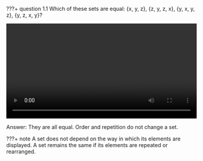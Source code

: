 ???+ question
    1.1 Which of these sets are equal: {x, y, z}, {z, y, z, x}, {y, x, y, z}, {y, z, x, y}?


<video width="100%" controls>
  <source src="../../../assets/1.1.mp4" type="video/mp4">
</video>

Answer: They are all equal. Order and repetition do not change a set.


???+ note
    A set does not depend on the way in which its elements are displayed. A set remains the same if its elements are repeated or rearranged.